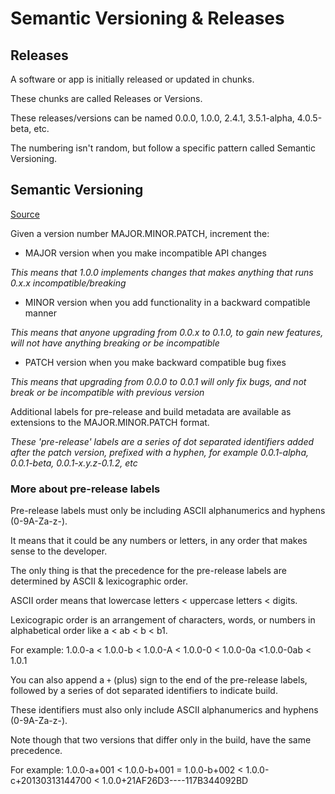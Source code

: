 # Semantic Versioning & Releases

## Releases

A software or app is initially released or updated in chunks.

These chunks are called Releases or Versions.

These releases/versions can be named 0.0.0, 1.0.0, 2.4.1, 3.5.1-alpha, 4.0.5-beta, etc.

The numbering isn't random, but follow a specific pattern called Semantic Versioning.

## Semantic Versioning

[Source](https://semver.org/)

Given a version number MAJOR.MINOR.PATCH, increment the:

- MAJOR version when you make incompatible API changes

_This means that 1.0.0 implements changes that makes anything that runs 0.x.x incompatible/breaking_

- MINOR version when you add functionality in a backward compatible manner

_This means that anyone upgrading from 0.0.x to 0.1.0, to gain new features, will not have anything breaking or be incompatible_

- PATCH version when you make backward compatible bug fixes

_This means that upgrading from 0.0.0 to 0.0.1 will only fix bugs, and not break or be incompatible with previous version_

Additional labels for pre-release and build metadata are available as extensions to the MAJOR.MINOR.PATCH format.

_These 'pre-release' labels are a series of dot separated identifiers added after the patch version, prefixed with a hyphen, for example 0.0.1-alpha, 0.0.1-beta, 0.0.1-x.y.z-0.1.2, etc_

### More about pre-release labels

Pre-release labels must only be including ASCII alphanumerics and hyphens (0-9A-Za-z-).

It means that it could be any numbers or letters, in any order that makes sense to the developer.

The only thing is that the precedence for the pre-release labels are determined by ASCII & lexicographic order.

ASCII order means that lowercase letters < uppercase letters < digits.

Lexicograpic order is an arrangement of characters, words, or numbers in alphabetical order like a < ab < b < b1.

For example: 1.0.0-a < 1.0.0-b < 1.0.0-A < 1.0.0-0 < 1.0.0-0a <1.0.0-0ab < 1.0.1

You can also append a `+` (plus) sign to the end of the pre-release labels, followed by a series of dot separated identifiers to indicate build.

These identifiers must also only include ASCII alphanumerics and hyphens (0-9A-Za-z-).

Note though that two versions that differ only in the build, have the same precedence.

For example: 1.0.0-a+001 < 1.0.0-b+001 = 1.0.0-b+002 < 1.0.0-c+20130313144700 < 1.0.0+21AF26D3----117B344092BD
